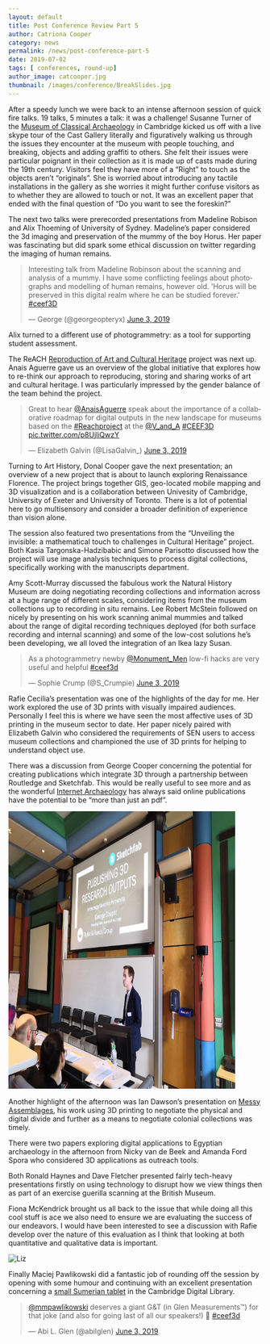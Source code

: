 ```yaml
---
layout: default
title: Post Conference Review Part 5
author: Catriona Cooper
category: news
permalink: /news/post-conference-part-5
date: 2019-07-02
tags: [ conferences, round-up]
author_image: catcooper.jpg
thumbnail: /images/conference/BreakSlides.jpg
---
```


After a speedy lunch we were back to an intense afternoon session of quick fire talks. 19 talks, 5 minutes a talk: it was a challenge!
Susanne Turner of the [Museum of Classical Archaeology](https://www.museums.cam.ac.uk/museums/museum-classical-archaeology) in Cambridge kicked us off with a live skype tour of the Cast Gallery literally and figuratively walking us through the issues they encounter at the museum with people touching, and breaking, objects and adding graffiti to others. She felt their issues were particular poignant in their collection as it is made up of casts made during the 19th century. Visitors feel they have more of a “Right” to touch as the objects aren’t “originals”. She is worried about introducing any tactile installations in the gallery as she worries it might further confuse visitors as to whether they are allowed to touch or not. It was an excellent paper that ended with the final question of “Do you want to see the foreskin?”

The next two talks were prerecorded presentations from Madeline Robison and Alix Thoeming of University of Sydney. Madeline’s paper considered the 3d imaging and preservation of the mummy of the boy Horus. Her paper was fascinating but did spark some ethical discussion on twitter regarding the imaging of human remains. 
 <div class="col-md-6">
    <blockquote class="twitter-tweet" data-lang="en"><p lang="en" dir="ltr">Interesting talk from Madeline Robinson about the scanning and analysis of a mummy. I have some conflicting feelings about photographs and modelling of human remains, however old. &#39;Horus will be preserved in this digital realm where he can be studied forever.&#39; <a href="https://twitter.com/hashtag/ceef3D?src=hash&amp;ref_src=twsrc%5Etfw">#ceef3D</a></p>&mdash; George (@georgeopteryx) <a href="https://twitter.com/georgeopteryx/status/1135527362051891201?ref_src=twsrc%5Etfw">June 3, 2019</a></blockquote>
    <script async src="https://platform.twitter.com/widgets.js" charset="utf-8"></script>
  </div>
Alix turned to a different use of photogrammetry: as a tool for supporting student assessment. 

The ReACH [Reproduction of Art and Cultural Heritage](https://www.vam.ac.uk/research/projects/reach-reproduction-of-art-and-cultural-heritage) project was next up. Anais Aguerre gave us an overview of the global initiative that explores how to re-think our approach to reproducing, storing and sharing works of art and cultural heritage. I was particularly impressed by the gender balance of the team behind the project.

<div class="col-md-6">
      <blockquote class="twitter-tweet" data-lang="en"><p lang="en" dir="ltr">Great to hear <a href="https://twitter.com/AnaisAguerre?  ref_src=twsrc%5Etfw">@AnaisAguerre</a> speak about the importance of a collaborative roadmap for digital outputs in the new landscape for museums based on the <a href="https://twitter.com/hashtag/Reachproject?src=hash&amp;ref_src=twsrc%5Etfw">#Reachproject</a> at the <a href="https://twitter.com/V_and_A?ref_src=twsrc%5Etfw">@V_and_A</a> <a href="https://twitter.com/hashtag/CEEF3D?src=hash&amp;ref_src=twsrc%5Etfw">#CEEF3D</a> <a href="https://t.co/p8UjliQwzY">pic.twitter.com/p8UjliQwzY</a></p>&mdash; Elizabeth Galvin (@LisaGalvin_) <a href="https://twitter.com/LisaGalvin_/status/1135529774531645440?ref_src=twsrc%5Etfw">June 3, 2019</a>      </blockquote>
    <script async src="https://platform.twitter.com/widgets.js" charset="utf-8"></script>
 </div>

Turning to Art History, Donal Cooper gave the next presentation; an overview of a new project that is about to launch exploring Renaissance Florence. The project brings together GIS, geo-located mobile mapping and 3D visualization and is a collaboration between Univesity of Cambridge, University of Exeter and University of Toronto. There is a lot of potential here to go multisensory and consider a broader definition of experience than vision alone. 

The session also featured two presentations from the “Unveiling the invisible: a mathematical touch to challenges in Cultural Heritage” project. Both Kasia Targonska-Hadzibabic and Simone Parisotto discussed how the project will use image analysis techniques to process digital collections, specifically working with the manuscripts department. 

Amy Scott-Murray discussed the fabulous work the Natural History Museum are doing negotiating recording collections and information across at a huge range of different scales, considering items from the museum collections up to recording in situ remains. Lee Robert McStein followed on nicely by presenting on his work scanning animal mummies and talked about the range of digital recording techniques deployed (for both surface recording and internal scanning) and some of the low-cost solutions he’s been developing, we all loved the integration of an Ikea lazy Susan. 

<div class="col-md-6">
      <blockquote class="twitter-tweet" data-lang="en"><p lang="en" dir="ltr">As a photogrammetry newby <a href="https://twitter.com/Monument_Men?ref_src=twsrc%5Etfw">@Monument_Men</a> low-fi hacks are very useful and helpful <a href="https://twitter.com/hashtag/ceef3d?src=hash&amp;ref_src=twsrc%5Etfw">#ceef3d</a></p>&mdash; Sophie Crump (@S_Crumpie) <a href="https://twitter.com/S_Crumpie/status/1135539386915926016?ref_src=twsrc%5Etfw">June 3, 2019</a></blockquote>
<script async src="https://platform.twitter.com/widgets.js" charset="utf-8"></script>
 </div>

Rafie Cecilia’s presentation was one of the highlights of the day for me. Her work explored the use of 3D prints with visually impaired audiences. Personally I feel this is where we have seen the most affective uses of 3D printing in the museum sector to date. Her paper nicely paired with Elizabeth Galvin who considered the requirements of SEN users to access museum collections and championed the use of 3D prints for helping to understand object use. 

There was a discussion from George Cooper concerning the potential for creating publications which integrate 3D through a partnership between Routledge and Sketchfab. This would be really useful to see more and as the wonderful [Internet Archaeology](https://twitter.com/IntarchEditor/status/1146028163170013185) has always said online publications have the potential to be “more than just an pdf”. 

<img src="/images/conference/GeorgeCooper.JPG" alt="George Cooper" title="George Cooper on the Routledge/ Sketchfab initative" width="450" height="550" class="img-fluid" />

Another highlight of the afternoon was Ian Dawson’s presentation on [Messy Assemblages](https://epoiesen.library.carleton.ca/2019/03/16/messy-assemblages/), his work using 3D printing to negotiate the physical and digital divide and further as a means to negotiate colonial collections was timely. 

There were two papers exploring digital applications to Egyptian archaeology in the afternoon from Nicky van de Beek and Amanda Ford Spora who considered 3D applications as outreach tools. 

Both Ronald Haynes and Dave Fletcher presented fairly tech-heavy presentations firstly on using technology to disrupt how we view things then as part of an exercise guerilla scanning at the British Museum. 

Fiona McKendrick brought us all back to the issue that while doing all this cool stuff is ace we also need to ensure we are evaluating the success of our endeavors. I would have been interested to see a discussion with Rafie develop over the nature of this evaluation as I think that looking at both quantitative and qualitative data is important. 

<img src="/images/conference/FionaMcKendrick.jpg" alt="Liz" title="Fiona McKendrick opening her talk" width="450" height="550" class="img-fluid" />

Finally Maciej Pawlikowski did a fantastic job of rounding off the session by opening with some humour and continuing with an excellent presentation concerning a [small Sumerian tablet](https://cudl.lib.cam.ac.uk/view/MS-DOC-00829/1) in the Cambridge Digital Library.  

<div class="col-md-6">
      <blockquote class="twitter-tweet" data-lang="en"><p lang="en" dir="ltr"><a href="https://twitter.com/mmpawlikowski?ref_src=twsrc%5Etfw">@mmpawlikowski</a> deserves a giant G&amp;T (in Glen Measurements™️) for that joke (and also for going last of all our speakers!) 💪 <a href="https://twitter.com/hashtag/ceef3d?src=hash&amp;ref_src=twsrc%5Etfw">#ceef3d</a></p>&mdash; Abi L. Glen (@abilglen) <a href="https://twitter.com/abilglen/status/1135552027969445888?ref_src=twsrc%5Etfw">June 3, 2019</a></blockquote>
<script async src="https://platform.twitter.com/widgets.js" charset="utf-8"></script>
 </div>
